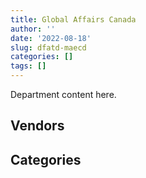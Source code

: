 ```yaml
---
title: Global Affairs Canada
author: ''
date: '2022-08-18'
slug: dfatd-maecd
categories: []
tags: []
---
```


<script src="/rmarkdown-libs/htmlwidgets/htmlwidgets.js"></script>
<link href="/rmarkdown-libs/datatables-css/datatables-crosstalk.css" rel="stylesheet" />
<script src="/rmarkdown-libs/datatables-binding/datatables.js"></script>
<script src="/rmarkdown-libs/jquery/jquery-3.6.0.min.js"></script>
<link href="/rmarkdown-libs/dt-core-bootstrap/css/dataTables.bootstrap.min.css" rel="stylesheet" />
<link href="/rmarkdown-libs/dt-core-bootstrap/css/dataTables.bootstrap.extra.css" rel="stylesheet" />
<script src="/rmarkdown-libs/dt-core-bootstrap/js/jquery.dataTables.min.js"></script>
<script src="/rmarkdown-libs/dt-core-bootstrap/js/dataTables.bootstrap.min.js"></script>
<link href="/rmarkdown-libs/crosstalk/css/crosstalk.min.css" rel="stylesheet" />
<script src="/rmarkdown-libs/crosstalk/js/crosstalk.min.js"></script>
<script src="/rmarkdown-libs/htmlwidgets/htmlwidgets.js"></script>
<link href="/rmarkdown-libs/datatables-css/datatables-crosstalk.css" rel="stylesheet" />
<script src="/rmarkdown-libs/datatables-binding/datatables.js"></script>
<script src="/rmarkdown-libs/jquery/jquery-3.6.0.min.js"></script>
<link href="/rmarkdown-libs/dt-core-bootstrap/css/dataTables.bootstrap.min.css" rel="stylesheet" />
<link href="/rmarkdown-libs/dt-core-bootstrap/css/dataTables.bootstrap.extra.css" rel="stylesheet" />
<script src="/rmarkdown-libs/dt-core-bootstrap/js/jquery.dataTables.min.js"></script>
<script src="/rmarkdown-libs/dt-core-bootstrap/js/dataTables.bootstrap.min.js"></script>
<link href="/rmarkdown-libs/crosstalk/css/crosstalk.min.css" rel="stylesheet" />
<script src="/rmarkdown-libs/crosstalk/js/crosstalk.min.js"></script>

Department content here.

## Vendors

<div id="htmlwidget-1" style="width:100%;height:auto;" class="datatables html-widget"></div>
<script type="application/json" data-for="htmlwidget-1">{"x":{"style":"bootstrap","filter":"none","vertical":false,"data":[["<a href=\"/vendors/2keys/\">2KEYS<\/a>","<a href=\"/vendors/4083261_canada/\">4083261 CANADA<\/a>","<a href=\"/vendors/4plan_consulting/\">4PLAN CONSULTING<\/a>","<a href=\"/vendors/9168516_canada/\">9168516 CANADA<\/a>","<a href=\"/vendors/access_2_networks/\">ACCESS 2 NETWORKS<\/a>","<a href=\"/vendors/acklands_grainger/\">ACKLANDS GRAINGER<\/a>","<a href=\"/vendors/adga_group/\">ADGA GROUP<\/a>","<a href=\"/vendors/adobe/\">ADOBE<\/a>","<a href=\"/vendors/adrm_technology_consulting/\">ADRM TECHNOLOGY CONSULTING<\/a>","<a href=\"/vendors/advanced_business_interiors/\">ADVANCED BUSINESS INTERIORS<\/a>","<a href=\"/vendors/advanced_chippewa_technologies/\">ADVANCED CHIPPEWA TECHNOLOGIES<\/a>","<a href=\"/vendors/agriteam_canada/\">AGRITEAM CANADA<\/a>","<a href=\"/vendors/air_india/\">AIR INDIA<\/a>","<a href=\"/vendors/altis_human_resources/\">ALTIS HUMAN RESOURCES<\/a>","<a href=\"/vendors/amazon/\">AMAZON<\/a>","<a href=\"/vendors/anixter_canada/\">ANIXTER CANADA<\/a>","<a href=\"/vendors/aon_reed_stenhouse/\">AON REED STENHOUSE<\/a>","<a href=\"/vendors/applied_electonics/\">APPLIED ELECTONICS<\/a>","<a href=\"/vendors/ari_financial_services/\">ARI FINANCIAL SERVICES<\/a>","<a href=\"/vendors/artemp_personnel_services/\">ARTEMP PERSONNEL SERVICES<\/a>","<a href=\"/vendors/asokan_business_interiors/\">ASOKAN BUSINESS INTERIORS<\/a>","<a href=\"/vendors/atco/\">ATCO<\/a>","<a href=\"/vendors/avi_spl_canada/\">AVI SPL CANADA<\/a>","<a href=\"/vendors/avjet_holding/\">AVJET HOLDING<\/a>","<a href=\"/vendors/bae_systems/\">BAE SYSTEMS<\/a>","<a href=\"/vendors/bdo_canada/\">BDO CANADA<\/a>","<a href=\"/vendors/bell_canada/\">BELL CANADA<\/a>","<a href=\"/vendors/black_mcdonald/\">BLACK MCDONALD<\/a>","<a href=\"/vendors/blackberry/\">BLACKBERRY<\/a>","<a href=\"/vendors/bluedot/\">BLUEDOT<\/a>","<a href=\"/vendors/bmc_software_canada/\">BMC SOFTWARE CANADA<\/a>","<a href=\"/vendors/bollore_logistics/\">BOLLORE LOGISTICS<\/a>","<a href=\"/vendors/boyd_moving_storage/\">BOYD MOVING STORAGE<\/a>","<a href=\"/vendors/bp_m_government_im_it_consulting/\">BP M GOVERNMENT IM IT CONSULTING<\/a>","<a href=\"/vendors/c2d_services/\">C2D SERVICES<\/a>","<a href=\"/vendors/cache_computer_consulting/\">CACHE COMPUTER CONSULTING<\/a>","<a href=\"/vendors/calian/\">CALIAN<\/a>","<a href=\"/vendors/canadian_bank_note_company/\">CANADIAN BANK NOTE COMPANY<\/a>","<a href=\"/vendors/canadian_bureau_for_international_education/\">CANADIAN BUREAU FOR INTERNATIONAL EDUCATION<\/a>","<a href=\"/vendors/canadian_commercial/\">CANADIAN COMMERCIAL<\/a>","<a href=\"/vendors/canadian_corps_of_commissionaires/\">CANADIAN CORPS OF COMMISSIONAIRES<\/a>","<a href=\"/vendors/canadian_red_cross/\">CANADIAN RED CROSS<\/a>","<a href=\"/vendors/canon/\">CANON<\/a>","<a href=\"/vendors/cansel_survey_equipment/\">CANSEL SURVEY EQUIPMENT<\/a>","<a href=\"/vendors/carahsoft_technology/\">CARAHSOFT TECHNOLOGY<\/a>","<a href=\"/vendors/carleton_university/\">CARLETON UNIVERSITY<\/a>","<a href=\"/vendors/cbci_telecom/\">CBCI TELECOM<\/a>","<a href=\"/vendors/cdw_canada/\">CDW CANADA<\/a>","<a href=\"/vendors/cedrom_sni/\">CEDROM SNI<\/a>","<a href=\"/vendors/cgi/\">CGI<\/a>","<a href=\"/vendors/charron_human_resources/\">CHARRON HUMAN RESOURCES<\/a>","<a href=\"/vendors/chubb_edwards/\">CHUBB EDWARDS<\/a>","<a href=\"/vendors/cision_canada/\">CISION CANADA<\/a>","<a href=\"/vendors/cistel_technology/\">CISTEL TECHNOLOGY<\/a>","<a href=\"/vendors/click_networks/\">CLICK NETWORKS<\/a>","<a href=\"/vendors/closereach/\">CLOSEREACH<\/a>","<a href=\"/vendors/cofomo/\">COFOMO<\/a>","<a href=\"/vendors/colliers_project_leaders/\">COLLIERS PROJECT LEADERS<\/a>","<a href=\"/vendors/compucom_canada/\">COMPUCOM CANADA<\/a>","<a href=\"/vendors/conexsys/\">CONEXSYS<\/a>","<a href=\"/vendors/consortium_transtec_et_service/\">CONSORTIUM TRANSTEC ET SERVICE<\/a>","<a href=\"/vendors/construction_jessiko/\">CONSTRUCTION JESSIKO<\/a>","<a href=\"/vendors/contract_community/\">CONTRACT COMMUNITY<\/a>","<a href=\"/vendors/coradix_technology_consulting/\">CORADIX TECHNOLOGY CONSULTING<\/a>","<a href=\"/vendors/corsortium_transtec/\">CORSORTIUM TRANSTEC<\/a>","<a href=\"/vendors/cossette_communications/\">COSSETTE COMMUNICATIONS<\/a>","<a href=\"/vendors/cowatersogema/\">COWATERSOGEMA<\/a>","<a href=\"/vendors/cpcs_transcom/\">CPCS TRANSCOM<\/a>","<a href=\"/vendors/csdc_systems/\">CSDC SYSTEMS<\/a>","<a href=\"/vendors/decisive_technologies/\">DECISIVE TECHNOLOGIES<\/a>","<a href=\"/vendors/dell_computer/\">DELL COMPUTER<\/a>","<a href=\"/vendors/deloitte_and_touche/\">DELOITTE AND TOUCHE<\/a>","<a href=\"/vendors/dhl_express_canada/\">DHL EXPRESS CANADA<\/a>","<a href=\"/vendors/diligens/\">DILIGENS<\/a>","<a href=\"/vendors/dls_technology/\">DLS TECHNOLOGY<\/a>","<a href=\"/vendors/donna_cona/\">DONNA CONA<\/a>","<a href=\"/vendors/dynabook_canada/\">DYNABOOK CANADA<\/a>","<a href=\"/vendors/dynamic_personnel_consultants/\">DYNAMIC PERSONNEL CONSULTANTS<\/a>","<a href=\"/vendors/eagle_professional_resources/\">EAGLE PROFESSIONAL RESOURCES<\/a>","<a href=\"/vendors/ebsco_canada/\">EBSCO CANADA<\/a>","<a href=\"/vendors/ecole_de_langues_abce/\">ECOLE DE LANGUES ABCE<\/a>","<a href=\"/vendors/ekos_research_associates/\">EKOS RESEARCH ASSOCIATES<\/a>","<a href=\"/vendors/ellisdon/\">ELLISDON<\/a>","<a href=\"/vendors/elsevier/\">ELSEVIER<\/a>","<a href=\"/vendors/emcon_services/\">EMCON SERVICES<\/a>","<a href=\"/vendors/eperformance/\">EPERFORMANCE<\/a>","<a href=\"/vendors/ernst_young/\">ERNST YOUNG<\/a>","<a href=\"/vendors/esri/\">ESRI<\/a>","<a href=\"/vendors/ethiopian_airlines_group/\">ETHIOPIAN AIRLINES GROUP<\/a>","<a href=\"/vendors/excel_human_resources/\">EXCEL HUMAN RESOURCES<\/a>","<a href=\"/vendors/extron_electronics_rgb_systems/\">EXTRON ELECTRONICS RGB SYSTEMS<\/a>","<a href=\"/vendors/factiva/\">FACTIVA<\/a>","<a href=\"/vendors/fast_forward_french/\">FAST FORWARD FRENCH<\/a>","<a href=\"/vendors/fast_track_staffing/\">FAST TRACK STAFFING<\/a>","<a href=\"/vendors/fca_canada/\">FCA CANADA<\/a>","<a href=\"/vendors/federal_express_canada/\">FEDERAL EXPRESS CANADA<\/a>","<a href=\"/vendors/ford_motor_company/\">FORD MOTOR COMPANY<\/a>","<a href=\"/vendors/forrester_research/\">FORRESTER RESEARCH<\/a>","<a href=\"/vendors/frannan_international/\">FRANNAN INTERNATIONAL<\/a>","<a href=\"/vendors/g4s_security_services/\">G4S SECURITY SERVICES<\/a>","<a href=\"/vendors/gartner/\">GARTNER<\/a>","<a href=\"/vendors/gc_strategies/\">GC STRATEGIES<\/a>","<a href=\"/vendors/general_motors/\">GENERAL MOTORS<\/a>","<a href=\"/vendors/genesis_integration/\">GENESIS INTEGRATION<\/a>","<a href=\"/vendors/gino_pelletier_forex_mali_diely_moussa_kouyate_gid/\">GINO PELLETIER FOREX MALI DIELY MOUSSA KOUYATE GID<\/a>","<a href=\"/vendors/global_knowledge/\">GLOBAL KNOWLEDGE<\/a>","<a href=\"/vendors/global_total_office/\">GLOBAL TOTAL OFFICE<\/a>","<a href=\"/vendors/global_upholstery/\">GLOBAL UPHOLSTERY<\/a>","<a href=\"/vendors/golder_associates/\">GOLDER ASSOCIATES<\/a>","<a href=\"/vendors/goss_gilroy/\">GOSS GILROY<\/a>","<a href=\"/vendors/grand_toy/\">GRAND TOY<\/a>","<a href=\"/vendors/graybridge_international_consulting/\">GRAYBRIDGE INTERNATIONAL CONSULTING<\/a>","<a href=\"/vendors/grc_architects/\">GRC ARCHITECTS<\/a>","<a href=\"/vendors/haworth/\">HAWORTH<\/a>","<a href=\"/vendors/hemmera_envirochem/\">HEMMERA ENVIROCHEM<\/a>","<a href=\"/vendors/hewlett_packard/\">HEWLETT PACKARD<\/a>","<a href=\"/vendors/honeywell/\">HONEYWELL<\/a>","<a href=\"/vendors/hubspoke/\">HUBSPOKE<\/a>","<a href=\"/vendors/human_logistics/\">HUMAN LOGISTICS<\/a>","<a href=\"/vendors/hypertec/\">HYPERTEC<\/a>","<a href=\"/vendors/i4c_information_technology/\">I4C INFORMATION TECHNOLOGY<\/a>","<a href=\"/vendors/ibiska_telecom/\">IBISKA TELECOM<\/a>","<a href=\"/vendors/ibm_canada/\">IBM CANADA<\/a>","<a href=\"/vendors/ifathom/\">IFATHOM<\/a>","<a href=\"/vendors/imp_group/\">IMP GROUP<\/a>","<a href=\"/vendors/info_tech_research_group/\">INFO TECH RESEARCH GROUP<\/a>","<a href=\"/vendors/integra_networks/\">INTEGRA NETWORKS<\/a>","<a href=\"/vendors/interactive_audio_visual/\">INTERACTIVE AUDIO VISUAL<\/a>","<a href=\"/vendors/international_safety_research/\">INTERNATIONAL SAFETY RESEARCH<\/a>","<a href=\"/vendors/ipss/\">IPSS<\/a>","<a href=\"/vendors/iron_mountain/\">IRON MOUNTAIN<\/a>","<a href=\"/vendors/it_net_consultants/\">IT NET CONSULTANTS<\/a>","<a href=\"/vendors/itex/\">ITEX<\/a>","<a href=\"/vendors/j_l_richards_associates/\">J L RICHARDS ASSOCIATES<\/a>","<a href=\"/vendors/jankel_tactical_systems/\">JANKEL TACTICAL SYSTEMS<\/a>","<a href=\"/vendors/jht_defense/\">JHT DEFENSE<\/a>","<a href=\"/vendors/jumping_elephants/\">JUMPING ELEPHANTS<\/a>","<a href=\"/vendors/kenn_borek_air/\">KENN BOREK AIR<\/a>","<a href=\"/vendors/konica_minolta_business_solutions/\">KONICA MINOLTA BUSINESS SOLUTIONS<\/a>","<a href=\"/vendors/kpmg/\">KPMG<\/a>","<a href=\"/vendors/language_research_development_group/\">LANGUAGE RESEARCH DEVELOPMENT GROUP<\/a>","<a href=\"/vendors/lannick_contract_solutions/\">LANNICK CONTRACT SOLUTIONS<\/a>","<a href=\"/vendors/lansdowne_technologies/\">LANSDOWNE TECHNOLOGIES<\/a>","<a href=\"/vendors/leo_pisces_services_group/\">LEO PISCES SERVICES GROUP<\/a>","<a href=\"/vendors/lifespeak/\">LIFESPEAK<\/a>","<a href=\"/vendors/lionbridge/\">LIONBRIDGE<\/a>","<a href=\"/vendors/lowe_martin_company/\">LOWE MARTIN COMPANY<\/a>","<a href=\"/vendors/lumina_it/\">LUMINA IT<\/a>","<a href=\"/vendors/m_d_charlton/\">M D CHARLTON<\/a>","<a href=\"/vendors/macdonald_dettwiler_and_associates/\">MACDONALD DETTWILER AND ASSOCIATES<\/a>","<a href=\"/vendors/makwa_resourcing/\">MAKWA RESOURCING<\/a>","<a href=\"/vendors/maplesoft_consulting/\">MAPLESOFT CONSULTING<\/a>","<a href=\"/vendors/maverin/\">MAVERIN<\/a>","<a href=\"/vendors/maxsys_staffing_and_consulting/\">MAXSYS STAFFING AND CONSULTING<\/a>","<a href=\"/vendors/meal_kit_supply_canada/\">MEAL KIT SUPPLY CANADA<\/a>","<a href=\"/vendors/media_q/\">MEDIA Q<\/a>","<a href=\"/vendors/messa_computing/\">MESSA COMPUTING<\/a>","<a href=\"/vendors/mgis/\">MGIS<\/a>","<a href=\"/vendors/michael_wager_consulting/\">MICHAEL WAGER CONSULTING<\/a>","<a href=\"/vendors/michelin/\">MICHELIN<\/a>","<a href=\"/vendors/microsoft_canada/\">MICROSOFT CANADA<\/a>","<a href=\"/vendors/mindwire_systems/\">MINDWIRE SYSTEMS<\/a>","<a href=\"/vendors/mishkumi_technologies/\">MISHKUMI TECHNOLOGIES<\/a>","<a href=\"/vendors/mitsubishi_motor_sales/\">MITSUBISHI MOTOR SALES<\/a>","<a href=\"/vendors/mnp/\">MNP<\/a>","<a href=\"/vendors/modis_canada/\">MODIS CANADA<\/a>","<a href=\"/vendors/momentum_solutions/\">MOMENTUM SOLUTIONS<\/a>","<a href=\"/vendors/morrison_hershfield/\">MORRISON HERSHFIELD<\/a>","<a href=\"/vendors/motorola_solutions_canada/\">MOTOROLA SOLUTIONS CANADA<\/a>","<a href=\"/vendors/nadine_international/\">NADINE INTERNATIONAL<\/a>","<a href=\"/vendors/national_arts_centre/\">NATIONAL ARTS CENTRE<\/a>","<a href=\"/vendors/nattiq/\">NATTIQ<\/a>","<a href=\"/vendors/navpoint_consulting_group/\">NAVPOINT CONSULTING GROUP<\/a>","<a href=\"/vendors/newfound_recruiting/\">NEWFOUND RECRUITING<\/a>","<a href=\"/vendors/nisha_techonologies/\">NISHA TECHONOLOGIES<\/a>","<a href=\"/vendors/nitam_solutions/\">NITAM SOLUTIONS<\/a>","<a href=\"/vendors/norr/\">NORR<\/a>","<a href=\"/vendors/nova_networks/\">NOVA NETWORKS<\/a>","<a href=\"/vendors/nuix_north_america/\">NUIX NORTH AMERICA<\/a>","<a href=\"/vendors/onx_enterprise_solutions/\">ONX ENTERPRISE SOLUTIONS<\/a>","<a href=\"/vendors/openframe_technologies/\">OPENFRAME TECHNOLOGIES<\/a>","<a href=\"/vendors/opentext/\">OPENTEXT<\/a>","<a href=\"/vendors/oproma/\">OPROMA<\/a>","<a href=\"/vendors/optiv_canada_federal/\">OPTIV CANADA FEDERAL<\/a>","<a href=\"/vendors/oracle_canada/\">ORACLE CANADA<\/a>","<a href=\"/vendors/orangutech/\">ORANGUTECH<\/a>","<a href=\"/vendors/otis_elevator/\">OTIS ELEVATOR<\/a>","<a href=\"/vendors/pal_aerospace/\">PAL AEROSPACE<\/a>","<a href=\"/vendors/paladin_group/\">PALADIN GROUP<\/a>","<a href=\"/vendors/panalpina/\">PANALPINA<\/a>","<a href=\"/vendors/panasonic/\">PANASONIC<\/a>","<a href=\"/vendors/pitney_bowes/\">PITNEY BOWES<\/a>","<a href=\"/vendors/pleiad_canada/\">PLEIAD CANADA<\/a>","<a href=\"/vendors/pmb_electrical_services/\">PMB ELECTRICAL SERVICES<\/a>","<a href=\"/vendors/portage_personnel/\">PORTAGE PERSONNEL<\/a>","<a href=\"/vendors/postmedia_network/\">POSTMEDIA NETWORK<\/a>","<a href=\"/vendors/pricewaterhouse_coopers/\">PRICEWATERHOUSE COOPERS<\/a>","<a href=\"/vendors/printers_plus/\">PRINTERS PLUS<\/a>","<a href=\"/vendors/procom_consultants/\">PROCOM CONSULTANTS<\/a>","<a href=\"/vendors/prologic_systems/\">PROLOGIC SYSTEMS<\/a>","<a href=\"/vendors/promaxis/\">PROMAXIS<\/a>","<a href=\"/vendors/prosci_canada/\">PROSCI CANADA<\/a>","<a href=\"/vendors/protak_consulting_group/\">PROTAK CONSULTING GROUP<\/a>","<a href=\"/vendors/provencher_roy_associes/\">PROVENCHER ROY ASSOCIES<\/a>","<a href=\"/vendors/purelogic/\">PURELOGIC<\/a>","<a href=\"/vendors/purespirit_solutions/\">PURESPIRIT SOLUTIONS<\/a>","<a href=\"/vendors/qatar_airways/\">QATAR AIRWAYS<\/a>","<a href=\"/vendors/qmr/\">QMR<\/a>","<a href=\"/vendors/quantum_management_services/\">QUANTUM MANAGEMENT SERVICES<\/a>","<a href=\"/vendors/quintet_consulting/\">QUINTET CONSULTING<\/a>","<a href=\"/vendors/randstad/\">RANDSTAD<\/a>","<a href=\"/vendors/rapiscan_systems/\">RAPISCAN SYSTEMS<\/a>","<a href=\"/vendors/raymond_chabot_grant_thornton/\">RAYMOND CHABOT GRANT THORNTON<\/a>","<a href=\"/vendors/raytheon/\">RAYTHEON<\/a>","<a href=\"/vendors/revision_military/\">REVISION MILITARY<\/a>","<a href=\"/vendors/rogers/\">ROGERS<\/a>","<a href=\"/vendors/s_p_global_market_intelligence/\">S P GLOBAL MARKET INTELLIGENCE<\/a>","<a href=\"/vendors/sap/\">SAP<\/a>","<a href=\"/vendors/sas_institute/\">SAS INSTITUTE<\/a>","<a href=\"/vendors/scalar_decisions/\">SCALAR DECISIONS<\/a>","<a href=\"/vendors/schoeler_heaton_architects/\">SCHOELER HEATON ARCHITECTS<\/a>","<a href=\"/vendors/shi_canada/\">SHI CANADA<\/a>","<a href=\"/vendors/si_systems/\">SI SYSTEMS<\/a>","<a href=\"/vendors/siemens/\">SIEMENS<\/a>","<a href=\"/vendors/sierra_systems_group/\">SIERRA SYSTEMS GROUP<\/a>","<a href=\"/vendors/simplex_grinnell/\">SIMPLEX GRINNELL<\/a>","<a href=\"/vendors/smiths_detection/\">SMITHS DETECTION<\/a>","<a href=\"/vendors/snc_lavalin/\">SNC LAVALIN<\/a>","<a href=\"/vendors/softchoice/\">SOFTCHOICE<\/a>","<a href=\"/vendors/softsim_technologies/\">SOFTSIM TECHNOLOGIES<\/a>","<a href=\"/vendors/solotech/\">SOLOTECH<\/a>","<a href=\"/vendors/sra_staffing_solutions/\">SRA STAFFING SOLUTIONS<\/a>","<a href=\"/vendors/st_joseph_print_group/\">ST JOSEPH PRINT GROUP<\/a>","<a href=\"/vendors/stantec/\">STANTEC<\/a>","<a href=\"/vendors/stiff_sentences/\">STIFF SENTENCES<\/a>","<a href=\"/vendors/stoneworks_technologies/\">STONEWORKS TECHNOLOGIES<\/a>","<a href=\"/vendors/stratos/\">STRATOS<\/a>","<a href=\"/vendors/supremex/\">SUPREMEX<\/a>","<a href=\"/vendors/synersolutions_technologies/\">SYNERSOLUTIONS TECHNOLOGIES<\/a>","<a href=\"/vendors/systematix_solutions/\">SYSTEMATIX SOLUTIONS<\/a>","<a href=\"/vendors/systemscope/\">SYSTEMSCOPE<\/a>","<a href=\"/vendors/tankatek/\">TANKATEK<\/a>","<a href=\"/vendors/tecsis/\">TECSIS<\/a>","<a href=\"/vendors/teknion/\">TEKNION<\/a>","<a href=\"/vendors/teksystems_canada/\">TEKSYSTEMS CANADA<\/a>","<a href=\"/vendors/telecom_computer_services/\">TELECOM COMPUTER SERVICES<\/a>","<a href=\"/vendors/telus_canada/\">TELUS CANADA<\/a>","<a href=\"/vendors/tenaquip/\">TENAQUIP<\/a>","<a href=\"/vendors/teramach_technologies/\">TERAMACH TECHNOLOGIES<\/a>","<a href=\"/vendors/terlin_construction/\">TERLIN CONSTRUCTION<\/a>","<a href=\"/vendors/tes_contract_services/\">TES CONTRACT SERVICES<\/a>","<a href=\"/vendors/testforce_systems/\">TESTFORCE SYSTEMS<\/a>","<a href=\"/vendors/the_aim_group/\">THE AIM GROUP<\/a>","<a href=\"/vendors/the_ktl_group/\">THE KTL GROUP<\/a>","<a href=\"/vendors/the_right_door_consulting/\">THE RIGHT DOOR CONSULTING<\/a>","<a href=\"/vendors/the_vcan_group/\">THE VCAN GROUP<\/a>","<a href=\"/vendors/thomson_reuters/\">THOMSON REUTERS<\/a>","<a href=\"/vendors/thyssenkrupp_elevator/\">THYSSENKRUPP ELEVATOR<\/a>","<a href=\"/vendors/tiree/\">TIREE<\/a>","<a href=\"/vendors/toshiba_canada/\">TOSHIBA CANADA<\/a>","<a href=\"/vendors/totem_offisource/\">TOTEM OFFISOURCE<\/a>","<a href=\"/vendors/toyota_canada/\">TOYOTA CANADA<\/a>","<a href=\"/vendors/toyota_gibraltar_stockholdings/\">TOYOTA GIBRALTAR STOCKHOLDINGS<\/a>","<a href=\"/vendors/tpg_technology_consultants/\">TPG TECHNOLOGY CONSULTANTS<\/a>","<a href=\"/vendors/transpolar_technology/\">TRANSPOLAR TECHNOLOGY<\/a>","<a href=\"/vendors/transtec/\">TRANSTEC<\/a>","<a href=\"/vendors/tundra_technical_solutions/\">TUNDRA TECHNICAL SOLUTIONS<\/a>","<a href=\"/vendors/turner_townsend/\">TURNER TOWNSEND<\/a>","<a href=\"/vendors/turtle_island_staffing/\">TURTLE ISLAND STAFFING<\/a>","<a href=\"/vendors/united_rentals_of_canada/\">UNITED RENTALS OF CANADA<\/a>","<a href=\"/vendors/universite_laval/\">UNIVERSITE LAVAL<\/a>","<a href=\"/vendors/university_of_british_columbia/\">UNIVERSITY OF BRITISH COLUMBIA<\/a>","<a href=\"/vendors/university_of_ottawa/\">UNIVERSITY OF OTTAWA<\/a>","<a href=\"/vendors/university_of_saskatchewan/\">UNIVERSITY OF SASKATCHEWAN<\/a>","<a href=\"/vendors/university_of_toronto/\">UNIVERSITY OF TORONTO<\/a>","<a href=\"/vendors/university_of_waterloo/\">UNIVERSITY OF WATERLOO<\/a>","<a href=\"/vendors/veritaaq_technology_house/\">VERITAAQ TECHNOLOGY HOUSE<\/a>","<a href=\"/vendors/vfa_canada/\">VFA CANADA<\/a>","<a href=\"/vendors/visiontec/\">VISIONTEC<\/a>","<a href=\"/vendors/vmware/\">VMWARE<\/a>","<a href=\"/vendors/wesco_distribution_canada/\">WESCO DISTRIBUTION CANADA<\/a>","<a href=\"/vendors/westbury_national_show_systems/\">WESTBURY NATIONAL SHOW SYSTEMS<\/a>","<a href=\"/vendors/wolters_kluwer/\">WOLTERS KLUWER<\/a>","<a href=\"/vendors/workdynamics_technologies/\">WORKDYNAMICS TECHNOLOGIES<\/a>","<a href=\"/vendors/world_university_consortium/\">WORLD UNIVERSITY CONSORTIUM<\/a>","<a href=\"/vendors/world_university_service_of_canada/\">WORLD UNIVERSITY SERVICE OF CANADA<\/a>","<a href=\"/vendors/worldreach_software/\">WORLDREACH SOFTWARE<\/a>","<a href=\"/vendors/wsp/\">WSP<\/a>","<a href=\"/vendors/xerox/\">XEROX<\/a>","<a href=\"/vendors/zernam_enterprise/\">ZERNAM ENTERPRISE<\/a>"],[626585.1,null,415865.81,null,null,null,21458.7,null,2333.86,437906.56,467951.7,7989268.6,null,1474629.81,null,59866.8,210266.22,1252921.24,null,119666.86,178288.21,null,53326.91,null,null,78815.6,5426606.87,28840.17,null,null,685154.76,2565914.89,1329429.46,24860,1275579.33,390183.96,278796.06,181915.98,7172789.23,698488,6343724.82,null,120725.66,null,173436.66,null,54281.34,275693,187796.97,3527607.72,null,12677.9,null,23456.04,null,15577.76,823533.68,null,20870.91,null,2317791.21,null,24916.5,1885365.69,1508826.61,221930,12202059.55,null,null,271469.12,180040.59,2327813.53,10744.57,387646.5,267180.92,null,null,61497.58,1636859.14,13463.67,null,18825.52,null,15436.36,59517.1,null,1167618.84,111162.46,null,6722170.82,460298.55,223221.92,27740,null,22982.2,192721.97,52209.77,14630.08,4544029.47,5932014.26,1557181.15,5771.07,42594.5,37376.11,1479901.47,null,null,286155.25,643519.76,null,64309.78,8433827.22,null,68514.1,null,null,3396903.91,356159.34,null,null,90838.02,546470.93,638618.67,6652.6,953536.92,null,37139.13,898189.6,56129.01,6996.22,199999.83,825073.21,148320.98,832170.89,1369478.2,72069.02,47516.5,null,null,24577.5,null,null,null,null,107734.04,null,76404.14,192285.33,55172.25,8451.81,49739.8,1902458.62,null,189601.14,null,84750,1573154.69,3475.62,null,null,992893.27,730816.65,2273270.36,44930.16,null,null,null,50182.68,null,null,909718.23,218132.36,null,1242928.16,46997.28,207799.57,114470,43474.26,null,8495143.77,9074.82,17879.38,null,null,1022297.41,null,32184.56,null,null,3232376.6,290892.02,7706.81,null,2339523.37,null,138646.45,2673304.32,2090453.38,1921000,306485.63,1557408.35,null,74792.28,null,null,null,null,224865.15,35380.6,9157.87,728598.16,94393.53,936798.56,null,null,132858.97,null,221923.85,null,3612.3,null,45617.87,2570160.61,29133.31,11369.25,null,1393464.66,null,73523.14,null,null,null,99444.74,28484.78,null,null,null,null,37064,null,null,null,40924.07,654164.98,366284.05,34535.64,347042.98,null,null,393448.38,null,null,2989924.27,null,24916.5,173023.97,null,21049.6,3567832.67,null,970051.83,228658.01,115170.61,255711.32,21018,null,null,null,49397.55,null,null,null,89779.09,11865,null,11187,1168241.64,null,null,16712.72,60359.18,34257.97,14577,354389.2,2859178.36,7151689.83,505068.89,236505.61,4.24,null],[608514.28,null,383203.88,null,null,null,74425.33,null,38418.91,84346.2,13105.74,8078360.19,null,1619691.02,null,68239.95,200032.49,309838.88,null,49504.63,157649.92,12873,47399.78,1783960.59,null,19819.69,2942752.04,618159.15,28614.58,null,714413.83,1583485.1,3087035.1,null,1275579.33,430775.2,213344.67,222816.56,7172789.23,null,8679988.38,null,111815.72,5473.5,123501.01,null,214480.64,435851.07,96071.37,3861296.68,null,39741.6,null,138545.13,null,null,823533.68,null,72519.88,24973,2635494.68,320167.15,null,2499642.21,1610297.4,81057.33,15648211.7,24295,235960.52,null,null,1912184.85,29755.43,null,55822,117259.51,null,89518.34,408093.65,225783.69,8697.5,121496.8,null,17424.4,3830395.17,null,674553.66,140360.05,null,5842737.54,469609.53,673355.38,40850,20934.74,60606,196159.4,45923,696374,6681153.61,6896163.42,2468630.14,6658.93,102141,null,1479901.47,13650.4,null,70628.09,110513.4,null,36874.54,9141183.98,null,22780.8,null,56574.04,3710572.33,356159.34,null,530638.65,162328.55,1264066.09,1144114.06,485724.27,180056.76,49381,32733,1099552.31,67207.1,72804.38,180021.36,884554.5,33487.1,916065.5,13484159.82,null,1016276.8,null,null,71543.5,null,552986.85,null,null,107734.04,null,48314.28,84327.38,null,68553.59,null,2623004.9,137944.39,96424.97,null,95691.71,1094364.48,21497.38,1314406.47,15428.89,2786148.23,814795.02,1052155.2,null,null,1075423.17,null,39326.78,null,null,1258899.56,752835.46,null,1473275.18,35346.29,310723.3,6907.34,203530.52,437.38,4967186.65,43236.78,7366.83,null,null,659874.48,96000.64,34798.93,null,28720.87,1519923.8,148438.12,7706.81,null,2839223.64,9979.3,null,2721782.93,1229234.75,null,406998.07,1174218.73,92356.44,295697.37,null,null,427044.52,null,238467.57,48264.7,14238,825363.76,94393.53,1170452.13,1051013,223792.55,132858.97,40838.11,12374.05,null,86727.5,null,null,2851763.06,27170.54,32683.94,14162.32,46332.73,null,64922.1,null,26880.99,310120.78,137133.49,50265.15,null,76369.89,null,null,null,null,16276.2,15857.86,439331.93,191749.83,858666.73,28618.27,null,15741.08,20727.74,393448.38,null,58974.7,4063420.34,null,53160.94,136578.66,null,11063.1,3620313.95,5122378.43,778845.54,78020.14,1909009.76,224505.23,2119.92,1355819.69,null,23167.46,176572.62,25690.01,18270.8,null,14803.19,null,null,null,4148509.02,null,96568.76,100460.64,41961.7,121557.86,13535.79,560910.92,2859178.36,6121285.74,984317.2,176115.9,4.24,null],[561040.97,null,304918.91,18036.57,null,183427.96,109837.39,28976,null,257609.6,null,8870296.44,null,862952.24,null,19116.25,306200.56,11923.76,null,65082.1,283826.2,null,96791.96,null,null,47271.67,2211593.54,903221.28,null,null,163869.31,1351539.49,1391487.95,null,1279074.07,724554.23,24962.21,223427.01,7192440.7,null,6816692.75,192255.95,99127.39,37146.73,36586,null,10658.52,379943.93,296241.56,805132.58,37640.61,23730,1398.76,288093.89,27285.28,28542.87,1682455.89,null,null,null,2642715.21,898620.42,null,2831369.71,1614709.18,1695990.59,17796074.78,null,131004.63,null,40760.87,3474676.25,216500,null,107753.87,1491953.3,null,177989.79,null,145664.89,14997.5,74353.55,3710118.65,null,512353.54,null,1376081.25,850724.41,2373500,6870981.86,528922.78,675200.18,null,136614.28,null,155000,null,552399.96,6699458.14,4755985.73,793199.75,23669.49,null,null,1483956,14949.9,58679.77,191941.62,551626.09,null,97599.99,10510839.36,156211.2,70761.66,29000,null,3640193.86,875152.09,1812614.37,147408.5,414437.01,370150.77,1051911.57,568546.71,null,1544.44,198384.13,1173473,null,57212.46,216973.39,833628.95,169926.31,1152732.15,8794056.98,null,669276.4,40342.47,null,42071.24,null,1314116.91,35256,117998.58,19870.04,12271.35,null,null,12815.51,60289.6,null,2436822.74,226074.61,161289.62,13439.04,97599.07,1002255.82,null,96647.53,null,1324395.74,490582.66,null,null,24408,116170.37,4262250.45,46799.6,17383.92,514000,1107347.32,27105.91,12098.09,1245579.89,257144.18,409821.45,485696.85,31038.28,16884.02,4929323.21,147426.24,65818.25,94906.07,null,718834.89,181472.66,95886.78,50000,63837.99,1077015.02,599731.27,7727.92,null,2133041.28,null,null,2785266.76,1487830,191324.9,764292.29,560488.18,31083.57,582014.05,32040.35,86525.73,1043413.37,null,260467.52,null,null,643860.17,94652.14,1250146.78,null,null,132046.91,76258.93,13056.21,26277.97,null,null,16742.52,1988221.87,49004.27,9389.08,152816.16,54187.74,43945.7,306836.88,347369.19,611967.32,663767.29,76740.24,null,null,706786.45,39535.4,null,13558.87,35844.65,170320.46,null,440535.57,529732.63,1185722.18,68234.68,null,null,null,2015122.18,null,null,4623230.78,9664.47,111339.05,242106.42,142200.77,8879.73,3058854.65,null,1636930.71,null,1119714.9,275636.11,22194.99,1359534.26,null,12365,76166.66,null,11200,21808,41508.39,null,null,null,2573695.95,1567.44,94074.54,7279.09,25979.54,153264.54,15097.61,273848,2867011.72,6113489.26,841388.95,364535.52,11848.77,null],[565356.45,319469.39,255350.39,18330.52,12388.48,null,109537.28,39776,169439.97,227947.8,96504,5955813.76,4265666.95,485203.44,17472.26,null,341376.25,690594.76,43505,49641.15,78718.29,null,710111.4,null,116198.83,null,2485102.12,null,null,39550,39669.85,842380.36,1714115.38,null,1275579.33,958855.77,38229.54,222816.56,8653601.63,3908000,7683010.31,null,85159.99,52718.07,null,129678.58,202389.91,1514912.17,100949.82,531898.66,26260.89,null,88298.93,null,null,44692.67,2203862.18,743583.51,null,null,2635494.68,null,null,5695418.65,1610297.4,2906189.31,18268331.95,null,27426.11,null,39655.67,2852525.57,5067790.98,66008.21,456938.56,3066234.94,4952366.26,71914.11,null,182081.11,51458.44,74788.09,6670902.98,null,null,29650.64,1164387.71,815298.31,2791017.9,8160628.98,2620425.78,673355.38,null,186796.47,null,32770,200678.71,766847.43,6681153.61,52340.25,5797089.38,286326.86,null,null,1479901.47,null,null,113182.63,82540.66,37539.15,114630.1,10155636.36,null,null,null,null,3640822.39,932998.59,null,32124.49,113937.73,712126.92,550881.6,65194.95,null,17020.08,21780.84,1487798.65,null,65324.74,178484.11,625278.63,40718.11,1160584.24,8206394.61,null,1332326.5,null,34078.03,75678.55,49438.37,562697.4,39324,43828.04,99958.51,null,null,null,716872,10482.49,null,2571919.26,60341.2,null,null,16572.82,1107492.24,null,null,null,5008853.76,518075.5,null,null,60685.04,445709.31,283569.55,31109.7,null,null,1092260.38,70068.58,380701.87,1237915.08,150640.3,326836.15,822649.53,81191.07,11453.37,1875280.1,147023.44,115540.67,283264.95,1598.64,713274.81,201610.02,93688.86,null,null,null,447336.07,3863.96,123426.91,1240397.96,null,null,2857101.48,435075.1,1384340.37,489373.2,194949.92,93055.97,755422.52,7227.15,95695.29,509622.1,6152461.5,298398.15,null,null,923110.5,88270.69,1316150.85,null,null,152383,76050.57,248990.75,null,null,47213.45,35953.51,1281103.74,246975,null,null,97365.85,153662.72,39097.67,594851.31,386629.63,351832.93,101550.9,null,39889,142670.71,null,14967.08,null,29025.7,413991.14,null,439331.93,1988995.43,1981002.96,null,109511.17,10273.4,null,3084544.93,46129.14,null,3488557.02,69685.93,219869.61,64319.96,28165.76,8855.47,2977737.51,null,1085925.73,53789.13,1046736.66,292034.52,63147.09,1355819.69,132637.33,null,null,null,null,null,122354.53,null,5073.05,null,2630565.72,122054.56,null,37489.3,68900.85,37880.82,7809.11,272131.51,2859178.36,6096785.74,null,284382.96,27811.92,441731.89]],"container":"<table class=\"table table-striped table-hover row-border order-column display\">\n  <thead>\n    <tr>\n      <th>Vendor<\/th>\n      <th>2017-2018<\/th>\n      <th>2018-2019<\/th>\n      <th>2019-2020<\/th>\n      <th>2020-2021<\/th>\n    <\/tr>\n  <\/thead>\n<\/table>","options":{"order":[[4,"desc"]],"pageLength":10,"autoWidth":true,"columnDefs":[{"targets":1,"render":"function(data, type, row, meta) {\n    return type !== 'display' ? data : DTWidget.formatCurrency(data, \"$\", 2, 3, \",\", \".\", true, null);\n  }"},{"targets":2,"render":"function(data, type, row, meta) {\n    return type !== 'display' ? data : DTWidget.formatCurrency(data, \"$\", 2, 3, \",\", \".\", true, null);\n  }"},{"targets":3,"render":"function(data, type, row, meta) {\n    return type !== 'display' ? data : DTWidget.formatCurrency(data, \"$\", 2, 3, \",\", \".\", true, null);\n  }"},{"targets":4,"render":"function(data, type, row, meta) {\n    return type !== 'display' ? data : DTWidget.formatCurrency(data, \"$\", 2, 3, \",\", \".\", true, null);\n  }"},{"width":"16%","targets":[1,2,3,4]},{"className":"dt-right","targets":[1,2,3,4]}],"orderClasses":false}},"evals":["options.columnDefs.0.render","options.columnDefs.1.render","options.columnDefs.2.render","options.columnDefs.3.render"],"jsHooks":[]}</script>

## Categories

<div id="htmlwidget-2" style="width:100%;height:auto;" class="datatables html-widget"></div>
<script type="application/json" data-for="htmlwidget-2">{"x":{"style":"bootstrap","filter":"none","vertical":false,"data":[["<a href=\"/categories/1_facilities_and_construction/\">Facilities and construction<\/a>","<a href=\"/categories/10_office_management/\">Office management<\/a>","<a href=\"/categories/2_professional_services/\">Professional services<\/a>","<a href=\"/categories/3_information_technology/\">Information technology<\/a>","<a href=\"/categories/4_medical/\">Medical<\/a>","<a href=\"/categories/5_transportation_and_logistics/\">Transportation and logistics<\/a>","<a href=\"/categories/6_industrial_products_and_services/\">Industrial products and services<\/a>","<a href=\"/categories/7_travel/\">Travel<\/a>","<a href=\"/categories/8_security_and_protection/\">Security and protection<\/a>","<a href=\"/categories/9_human_capital/\">Human capital<\/a>",null],[30440270.4,26514888.39,86681741.65,78399446.18,29282.54,8417308.09,10120823.8,11815188.75,33769042.03,13705073.87,22589365.36],[30808819.59,22208549.15,98947204.76,93384493.78,100628.76,15835735.52,8146523.65,25955202.28,50308543.76,15519174.38,22592908.5],[37280919.21,20454560.19,102307878.6,70687762.15,1511388.55,18849419.55,13423010.71,14775863.28,21931273.19,18893391.86,22529062.93],[38261144.81,19082014.97,98422143.3,82456465.26,418060.53,20060725.99,10364172.26,24102260.38,7826483.27,21855205.53,28599742.37]],"container":"<table class=\"table table-striped table-hover row-border order-column display\">\n  <thead>\n    <tr>\n      <th>Category<\/th>\n      <th>2017-2018<\/th>\n      <th>2018-2019<\/th>\n      <th>2019-2020<\/th>\n      <th>2020-2021<\/th>\n    <\/tr>\n  <\/thead>\n<\/table>","options":{"order":[[4,"desc"]],"dom":"t","pageLength":30,"autoWidth":true,"columnDefs":[{"targets":1,"render":"function(data, type, row, meta) {\n    return type !== 'display' ? data : DTWidget.formatCurrency(data, \"$\", 2, 3, \",\", \".\", true, null);\n  }"},{"targets":2,"render":"function(data, type, row, meta) {\n    return type !== 'display' ? data : DTWidget.formatCurrency(data, \"$\", 2, 3, \",\", \".\", true, null);\n  }"},{"targets":3,"render":"function(data, type, row, meta) {\n    return type !== 'display' ? data : DTWidget.formatCurrency(data, \"$\", 2, 3, \",\", \".\", true, null);\n  }"},{"targets":4,"render":"function(data, type, row, meta) {\n    return type !== 'display' ? data : DTWidget.formatCurrency(data, \"$\", 2, 3, \",\", \".\", true, null);\n  }"},{"width":"16%","targets":[1,2,3,4]},{"className":"dt-right","targets":[1,2,3,4]}],"orderClasses":false,"lengthMenu":[10,25,30,50,100]}},"evals":["options.columnDefs.0.render","options.columnDefs.1.render","options.columnDefs.2.render","options.columnDefs.3.render"],"jsHooks":[]}</script>
